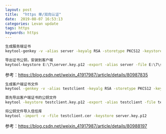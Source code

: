 ```yaml
---
layout: post  
title:  "https 单/双向认证"  
date:  2019-08-07 16:53:13
categories: Levan update  
tags: https 
keywords: https
---
```


```cmd
生成服务端证书
keytool-genkey -v -alias server -keyalg RSA -storetype PKCS12 -keystore E:\7\server.key.p12

导出证书公钥，安装到客户端
keytool-keystore E:\7\server.key.p12 -export -alias server -file E:\7\server.cer
```

参考：https://blog.csdn.net/weixin_41917987/article/details/80987835  

<!--more -->


```cmd
生成客户端证书文件
keytool -genkey -v -alias testclient -keyalg RSA -storetype PKCS12 -keystore testclient.key.p12

首先导出客户端证书的公钥文件
keytool -keystore testclient.key.p12 -export -alias testclient -file testclient.cer

将公钥文件导入信任库
keytool -import -v -file testclient.cer -keystore server.key.p12
```

参考：https://blog.csdn.net/weixin_41917987/article/details/80988197
